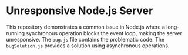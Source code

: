 # Unresponsive Node.js Server

This repository demonstrates a common issue in Node.js where a long-running synchronous operation blocks the event loop, making the server unresponsive.  The `bug.js` file contains the problematic code. The `bugSolution.js` provides a solution using asynchronous operations.